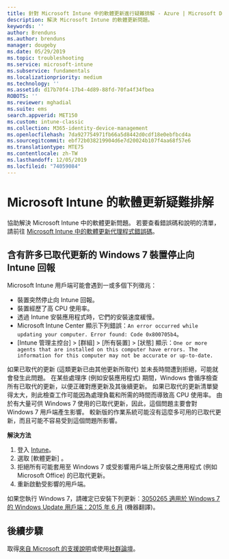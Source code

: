 ```yaml
---
title: 針對 Microsoft Intune 中的軟體更新進行疑難排解 - Azure | Microsoft Docs
description: 解決 Microsoft Intune 的軟體更新問題。
keywords: ''
author: Brenduns
ms.author: brenduns
manager: dougeby
ms.date: 05/29/2019
ms.topic: troubleshooting
ms.service: microsoft-intune
ms.subservice: fundamentals
ms.localizationpriority: medium
ms.technology: ''
ms.assetid: d17b70f4-17b4-4d89-88fd-70fa4f34fbea
ROBOTS: ''
ms.reviewer: mghadial
ms.suite: ems
search.appverid: MET150
ms.custom: intune-classic
ms.collection: M365-identity-device-management
ms.openlocfilehash: 7da927754971fb66a5d8442d0cdf18e0ebfbcd4a
ms.sourcegitcommit: ebf72b038219904d6e7d20024b107f4aa68f57e6
ms.translationtype: MTE75
ms.contentlocale: zh-TW
ms.lasthandoff: 12/05/2019
ms.locfileid: "74059084"
---
```

# <a name="troubleshoot-software-updates-in-microsoft-intune"></a>Microsoft Intune 的軟體更新疑難排解

協助解決 Microsoft Intune 中的軟體更新問題。 若要查看錯誤碼和說明的清單，請前往 [Microsoft Intune 中的軟體更新代理程式錯誤碼](../protect/software-update-agent-error-codes.md)。

## <a name="windows-7-devices-with-many-superseded-updates-stop-reporting-to-intune"></a>含有許多已取代更新的 Windows 7 裝置停止向 Intune 回報

Microsoft Intune 用戶端可能會遇到一或多個下列徵兆：

- 裝置突然停止向 Intune 回報。  
- 裝置經歷了高 CPU 使用率。
- 透過 Intune 安裝應用程式時，它們的安裝速度緩慢。
- Microsoft Intune Center 顯示下列錯誤：`An error occurred while updating your computer. Error found: Code 0x800705b4`。
- [Intune 管理主控台] > [群組] > [所有裝置] > [狀態] 顯示：`One or more agents that are installed on this computer have errors. The information for this computer may not be accurate or up-to-date.`

如果已取代的更新 (這類更新已由其他更新所取代) 並未長時間遭到拒絕，可能就會發生此問題。 在某些處理序 (例如安裝應用程式) 期間，Windows 會循序檢查所有已取代的更新，以便正確對應更新及其後續更新。 如果已取代的更新清單變得太大，則此檢查工作可能因為處理負載和所需的時間而導致高 CPU 使用率。 由於有大量可供 Windows 7 使用的已取代更新，因此，這個問題主要會對 Windows 7 用戶端產生影響。 較新版的作業系統可能沒有這麼多可用的已取代更新，而且可能不容易受到這個問題所影響。

**解決方法**

1. 登入 [Intune](https://go.microsoft.com/fwlink/?linkid=2090973)。
2. 選取 [軟體更新]  。
3. 拒絕所有可能套用至 Windows 7 或受影響用戶端上所安裝之應用程式 (例如 Microsoft Office) 的已取代更新。
4. 重新啟動受影響的用戶端。

如果您執行 Windows 7，請確定已安裝下列更新︰[3050265 適用於 Windows 7 的 Windows Update 用戶端：2015 年 6 月](https://support.microsoft.com/kb/3050265) \(機器翻譯\)。

## <a name="next-steps"></a>後續步驟

取得[來自 Microsoft 的支援說明](get-support.md)或使用[社群論壇](https://social.technet.microsoft.com/Forums/en-US/home?category=microsoftintune)。
